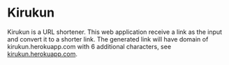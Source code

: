 # Kirukun
Kirukun is a URL shortener. This web application receive a link as the input and convert it to a shorter link. The generated link will have domain of kirukun.herokuapp.com with 6 additional characters, see <a href="https://kirukun.herokuapp.com">kirukun.herokuapp.com</a>.
